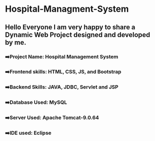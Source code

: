 # Hospital-Managment-System

## Hello Everyone I am very happy to share a Dynamic Web Project designed and developed by me.
### ➡️Project Name: Hospital Management System
### ➡️Frontend skills: HTML, CSS, JS, and Bootstrap
### ➡️Backend Skills: JAVA, JDBC, Servlet and JSP
### ➡️Database Used: MySQL
### ➡️Server Used: Apache Tomcat-9.0.64
### ➡️IDE used: Eclipse
